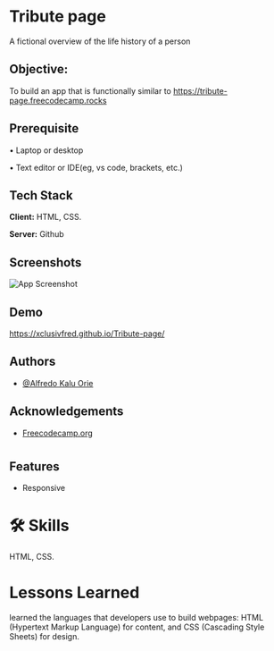 # Tribute page

A fictional overview of the life history of a person


## Objective:

To build an app that is functionally similar to https://tribute-page.freecodecamp.rocks

## Prerequisite

• Laptop or desktop

• Text editor or IDE(eg, vs code, brackets, etc.)

## Tech Stack

**Client:** HTML, CSS.

**Server:** Github


## Screenshots

![App Screenshot](https://i.postimg.cc/XNkhtvZM/288458889-3230160873897157-2871520038337343482-n.jpg)


## Demo

https://xclusivfred.github.io/Tribute-page/


## Authors

- [@Alfredo Kalu Orie](https://www.github.com/xclusivfred)


## Acknowledgements

 - [Freecodecamp.org](https://freecodecamp.org/)

#
## Features

- Responsive


# 🛠 Skills
HTML, CSS.


# Lessons Learned

learned the languages that developers use to build webpages: HTML (Hypertext Markup Language) for content, and CSS (Cascading Style Sheets) for design.
